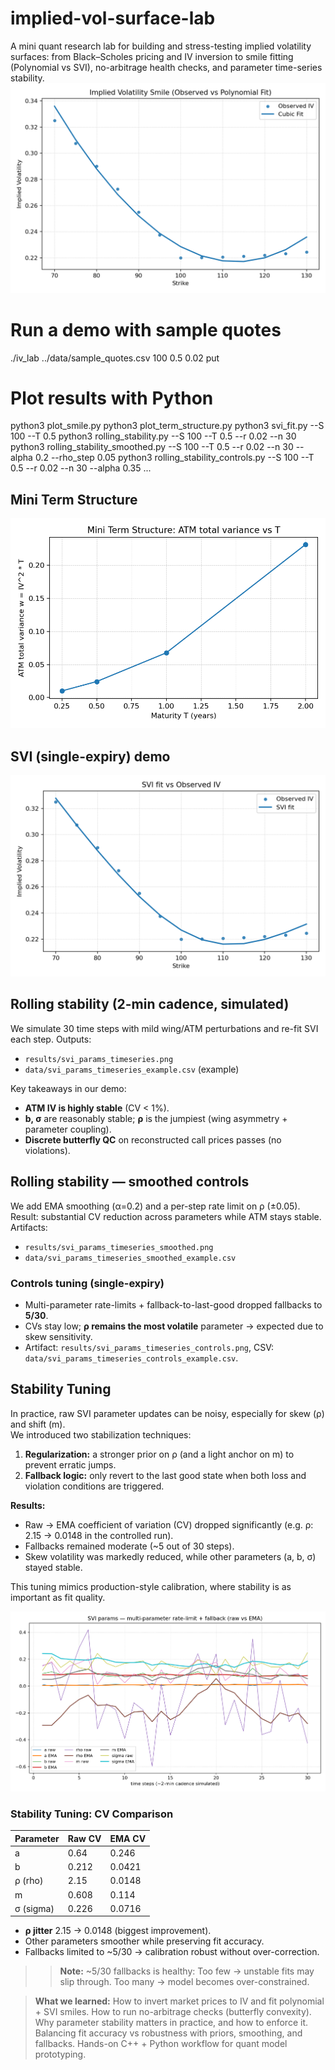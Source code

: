 # implied-vol-surface-lab
A mini quant research lab for building and stress-testing implied volatility surfaces: from Black–Scholes pricing and IV inversion to smile fitting (Polynomial vs SVI), no-arbitrage health checks, and parameter time-series stability.
![Smile demo](results/iv_smile_demo.png)

# Run a demo with sample quotes
./iv_lab ../data/sample_quotes.csv 100 0.5 0.02 put

# Plot results with Python
python3 plot_smile.py
python3 plot_term_structure.py
python3 svi_fit.py --S 100 --T 0.5
python3 rolling_stability.py --S 100 --T 0.5 --r 0.02 --n 30
python3 rolling_stability_smoothed.py --S 100 --T 0.5 --r 0.02 --n 30 --alpha 0.2 --rho_step 0.05
python3 rolling_stability_controls.py --S 100 --T 0.5 --r 0.02 --n 30 --alpha 0.35 ...


## Mini Term Structure

![ATM total variance vs T](results/atm_variance_vs_maturity.png)

## SVI (single-expiry) demo

![SVI fit](results/iv_svi_fit.png)

## Rolling stability (2-min cadence, simulated)

We simulate 30 time steps with mild wing/ATM perturbations and re-fit SVI each step.
Outputs:
- `results/svi_params_timeseries.png`
- `data/svi_params_timeseries_example.csv` (example)

Key takeaways in our demo:
- **ATM IV is highly stable** (CV < 1%).
- **b, σ** are reasonably stable; **ρ** is the jumpiest (wing asymmetry + parameter coupling).
- **Discrete butterfly QC** on reconstructed call prices passes (no violations).


## Rolling stability — smoothed controls
We add EMA smoothing (α=0.2) and a per-step rate limit on ρ (±0.05).
Result: substantial CV reduction across parameters while ATM stays stable.
Artifacts:
- `results/svi_params_timeseries_smoothed.png`
- `data/svi_params_timeseries_smoothed_example.csv`

### Controls tuning (single-expiry)
- Multi-parameter rate-limits + fallback-to-last-good dropped fallbacks to **5/30**.
- CVs stay low; **ρ remains the most volatile** parameter → expected due to skew sensitivity.
- Artifact: `results/svi_params_timeseries_controls.png`, CSV: `data/svi_params_timeseries_controls_example.csv`.

## Stability Tuning

In practice, raw SVI parameter updates can be noisy, especially for skew (ρ) and shift (m).  
We introduced two stabilization techniques:

1. **Regularization:** a stronger prior on ρ (and a light anchor on m) to prevent erratic jumps.  
2. **Fallback logic:** only revert to the last good state when both loss and violation conditions are triggered.

**Results:**  
- Raw → EMA coefficient of variation (CV) dropped significantly (e.g. ρ: 2.15 → 0.0148 in the controlled run).  
- Fallbacks remained moderate (~5 out of 30 steps).  
- Skew volatility was markedly reduced, while other parameters (a, b, σ) stayed stable.

This tuning mimics production-style calibration, where stability is as important as fit quality.

![Stability controls](results/svi_params_timeseries_controls.png)


### Stability Tuning: CV Comparison

| Parameter | Raw CV | EMA CV |
|-----------|--------|--------|
| a         | 0.64   | 0.246  |
| b         | 0.212  | 0.0421 |
| ρ (rho)   | 2.15   | 0.0148 |
| m         | 0.608  | 0.114  |
| σ (sigma) | 0.226  | 0.0716 |

- **ρ jitter** 2.15 → 0.0148 (biggest improvement).
- Other parameters smoother while preserving fit accuracy. 
- Fallbacks limited to ~5/30 → calibration robust without over-correction. 
> > **Note:**
> ~5/30 fallbacks is healthy:
> Too few → unstable fits may slip through.
> Too many → model becomes over-constrained.

> **What we learned:**
> How to invert market prices to IV and fit polynomial + SVI smiles.
> How to run no-arbitrage checks (butterfly convexity).
> Why parameter stability matters in practice, and how to enforce it.
> Balancing fit accuracy vs robustness with priors, smoothing, and fallbacks.
> Hands-on C++ + Python workflow for quant model prototyping.
